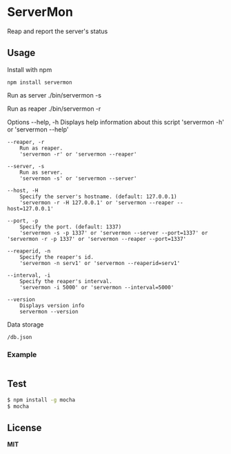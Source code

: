 # ServerMon

Reap and report the server's status

## Usage

Install with npm

    npm install servermon


Run as server
	./bin/servermon -s


Run as reaper
	./bin/servermon -r

Options
	--help, -h
		Displays help information about this script
		'servermon -h' or 'servermon --help'

	--reaper, -r
		Run as reaper.
		'servermon -r' or 'servermon --reaper'

	--server, -s
		Run as server.
		'servermon -s' or 'servermon --server'

	--host, -H
		Specify the server's hostname. (default: 127.0.0.1)
		'servermon -r -H 127.0.0.1' or 'servermon --reaper --host=127.0.0.1'

	--port, -p
		Specify the port. (default: 1337)
		'servermon -s -p 1337' or 'servermon --server --port=1337' or 'servermon -r -p 1337' or 'servermon --reaper --port=1337'

	--reaperid, -n
		Specify the reaper's id.
		'servermon -n serv1' or 'servermon --reaperid=serv1'

	--interval, -i
		Specify the reaper's interval.
		'servermon -i 5000' or 'servermon --interval=5000'

	--version
		Displays version info
		servermon --version


Data storage

	/db.json

### Example
```javascript


```



## Test
```bash
$ npm install -g mocha
$ mocha
```

## License

**MIT**
